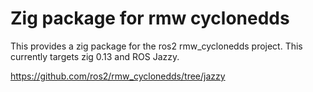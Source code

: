 # Zig package for rmw cyclonedds

This provides a zig package for the ros2 rmw_cyclonedds project.
This currently targets zig 0.13 and ROS Jazzy.

https://github.com/ros2/rmw_cyclonedds/tree/jazzy
